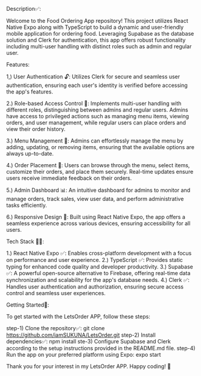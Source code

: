 Description✅:

Welcome to the Food Ordering App repository! This project utilizes React Native Expo along with TypeScript to build a dynamic and user-friendly mobile application for ordering food. Leveraging Supabase as the database solution and Clerk for authentication, this app offers robust functionality including multi-user handling with distinct roles such as admin and regular user.

Features:

1,) User Authentication 🔓: Utilizes Clerk for secure and seamless user authentication, ensuring each user's identity is verified before accessing the app's features.

2.) Role-based Access Control 📝: Implements multi-user handling with different roles, distinguishing between admins and regular users. Admins have access to privileged actions such as managing menu items, viewing orders, and user management, while regular users can place orders and view their order history.

3.) Menu Management 📃: Admins can effortlessly manage the menu by adding, updating, or removing items, ensuring that the available options are always up-to-date.

4.) Order Placement 🍇: Users can browse through the menu, select items, customize their orders, and place them securely. Real-time updates ensure users receive immediate feedback on their orders.

5.) Admin Dashboard 📊: An intuitive dashboard for admins to monitor and manage orders, track sales, view user data, and perform administrative tasks efficiently.

6.) Responsive Design 🥳: Built using React Native Expo, the app offers a seamless experience across various devices, ensuring accessibility for all users.

Tech Stack 👩‍💻:

1.) React Native Expo ✅: Enables cross-platform development with a focus on performance and user experience.
2.) TypeScript ✅: Provides static typing for enhanced code quality and developer productivity.
3.) Supabase ✅: A powerful open-source alternative to Firebase, offering real-time data synchronization and scalability for the app's database needs.
4.) Clerk ✅: Handles user authentication and authorization, ensuring secure access control and seamless user experiences.

Getting Started🚀:

To get started with the LetsOrder APP, follow these steps:

step-1) Clone the repository✅: git clone https://github.com/iamSUKUNA/LetsOrder.git
step-2) Install dependencies✅: npm install
ste-3) Configure Supabase and Clerk according to the setup instructions provided in the README.md file.
step-4) Run the app on your preferred platform using Expo: expo start


Thank you for your interest in my LetsOrder APP. Happy coding! 🚀
